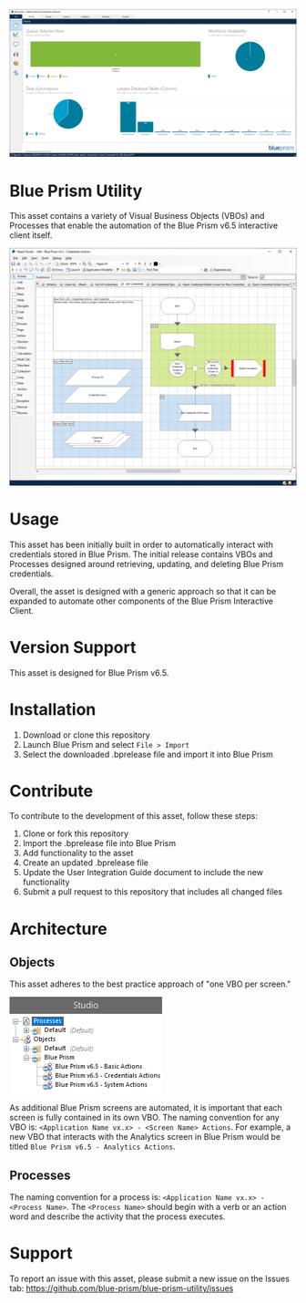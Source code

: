 ![Blue Prism Interactive Client](/img/blue-prism-ui.jpg)

# Blue Prism Utility

This asset contains a variety of Visual Business Objects (VBOs) and Processes that enable the automation of the Blue Prism  v6.5 interactive client itself.

![Blue Prism VBO](/img/blue-prism-vbo.jpg)

# Usage
This asset has been initially built in order to automatically interact with credentials stored in Blue Prism. The initial release contains VBOs and Processes designed around retrieving, updating, and deleting Blue Prism credentials.

Overall, the asset is designed with a generic approach so that it can be expanded to automate other components of the Blue Prism Interactive Client.

# Version Support
This asset is designed for Blue Prism v6.5.

# Installation
1. Download or clone this repository
2. Launch Blue Prism and select `File > Import`
3. Select the downloaded .bprelease file and import it into Blue Prism

# Contribute
To contribute to the development of this asset, follow these steps:
1. Clone or fork this repository
2. Import the .bprelease file into Blue Prism
3. Add functionality to the asset
4. Create an updated .bprelease file
5. Update the User Integration Guide document to include the new functionality
5. Submit a pull request to this repository that includes all changed files

# Architecture
## Objects
This asset adheres to the best practice approach of "one VBO per screen."

![Asset VBO List](/img/blue-prism-list.jpg)

As additional Blue Prism screens are automated, it is important that each screen is fully contained in its own VBO. The naming convention for any VBO is: `<Application Name vx.x> - <Screen Name> Actions`. For example, a new VBO that interacts with the Analytics screen in Blue Prism would be titled `Blue Prism v6.5 - Analytics Actions`.

## Processes
The naming convention for a process is: `<Application Name vx.x> - <Process Name>`. The `<Process Name>` should begin with a verb or an action word and describe the activity that the process executes.

# Support
To report an issue with this asset, please submit a new issue on the Issues tab: https://github.com/blue-prism/blue-prism-utility/issues



